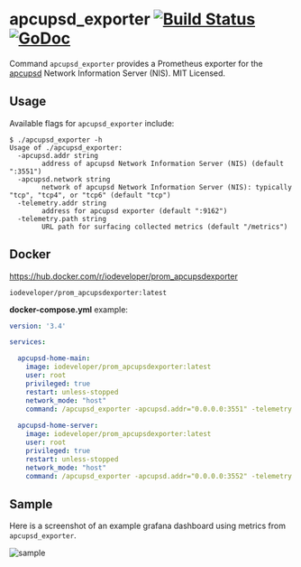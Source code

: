 apcupsd_exporter [![Build Status](https://travis-ci.org/mdlayher/apcupsd_exporter.svg?branch=master)](https://travis-ci.org/mdlayher/apcupsd_exporter) [![GoDoc](http://godoc.org/github.com/mdlayher/apcupsd_exporter?status.svg)](http://godoc.org/github.com/mdlayher/apcupsd_exporter)
================

Command `apcupsd_exporter` provides a Prometheus exporter for the
[apcupsd](http://www.apcupsd.org/) Network Information Server (NIS).
MIT Licensed.

Usage
-----

Available flags for `apcupsd_exporter` include:

```
$ ./apcupsd_exporter -h
Usage of ./apcupsd_exporter:
  -apcupsd.addr string
        address of apcupsd Network Information Server (NIS) (default ":3551")
  -apcupsd.network string
        network of apcupsd Network Information Server (NIS): typically "tcp", "tcp4", or "tcp6" (default "tcp")
  -telemetry.addr string
        address for apcupsd exporter (default ":9162")
  -telemetry.path string
        URL path for surfacing collected metrics (default "/metrics")
```

Docker
------
https://hub.docker.com/r/iodeveloper/prom_apcupsdexporter
```
iodeveloper/prom_apcupsdexporter:latest
```

**docker-compose.yml** example:
```yaml
version: '3.4'

services:

  apcupsd-home-main:
    image: iodeveloper/prom_apcupsdexporter:latest
    user: root
    privileged: true
    restart: unless-stopped
    network_mode: "host"
    command: /apcupsd_exporter -apcupsd.addr="0.0.0.0:3551" -telemetry.addr="172.101.0.1:10001"
    
  apcupsd-home-server:
    image: iodeveloper/prom_apcupsdexporter:latest
    user: root
    privileged: true
    restart: unless-stopped
    network_mode: "host"
    command: /apcupsd_exporter -apcupsd.addr="0.0.0.0:3552" -telemetry.addr="172.101.0.1:10002"
```

Sample
------

Here is a screenshot of an example grafana dashboard using metrics from
`apcupsd_exporter`.

![sample](https://cloud.githubusercontent.com/assets/1926905/18330011/55c49eca-7524-11e6-8152-717bf4bc75c0.png)
